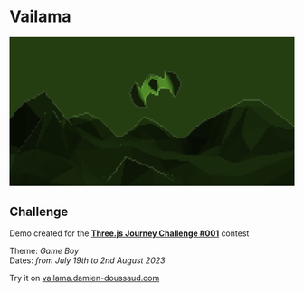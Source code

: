 # Vailama

[![](./public/cover.png)](https://vailama.damien-doussaud.com/)

<!-- ## Tools

- [Blender](https://www.blender.org/)
- [Threejs](https://threejs.org/)
- [nippleJS](https://yoannmoi.net/nipplejs/)
- [Twon <sup>alpha version</sup>](https://twon.namide.com/) -->

## Challenge

Demo created for the [**Three.js Journey Challenge #001**](https://threejs-journey.com/) contest

Theme: _Game Boy_  
Dates: _from July 19th to 2nd August 2023_

Try it on [vailama.damien-doussaud.com](https://vailama.damien-doussaud.com/)
